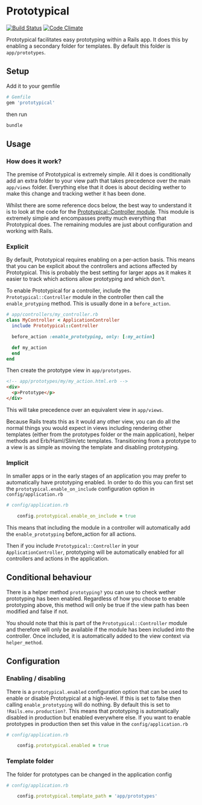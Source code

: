 # Prototypical

[![Build Status](https://travis-ci.org/adamphillips/prototypical.svg?branch=master)](https://travis-ci.org/adamphillips/prototypical)
[![Code Climate](https://codeclimate.com/github/adamphillips/prototypical/badges/gpa.svg)](https://codeclimate.com/github/adamphillips/prototypical)

Prototypical facilitates easy prototyping within a Rails app. It does this by
enabling a secondary folder for templates. By default this folder is
`app/prototypes`.

## Setup

Add it to your gemfile

```ruby
# Gemfile
gem 'prototypical'
```

then run

```ruby
bundle
```

## Usage

### How does it work?

The premise of Prototypical is extremely simple. All it does is conditionally
add an extra folder to your view path that takes precedence over the main
`app/views` folder. Everything else that it does is about deciding wether to
make this change and tracking wether it has been done.

Whilst there are some reference docs below, the best way to understand it is to
look at the code for the [Prototypical::Controller
module](lib/prototypical/controller.rb). This module is extremely
simple and encompasses pretty much everything that Prototypical does. The
remaining modules are just about configuration and working with Rails.

### Explicit

By default, Prototypical requires enabling on a per-action basis. This means
that you can be explicit about the controllers and actions affected by
Prototypical. This is probably the best setting for larger apps as it makes it
easier to track which actions allow prototyping and which don't.

To enable Prototypical for a controller, include the `Prototypical::Controller`
module in the controller then call the `enable_protyping` method. This is
usually done in a `before_action`.


```ruby
# app/controllers/my_controller.rb
class MyController < ApplicationController
  include Prototypical::Controller

  before_action :enable_prototyping, only: [:my_action]

  def my_action
  end
end
```

Then create the prototype view in `app/prototypes`.

```html
<!-- app/prototypes/my/my_action.html.erb -->
<div>
  <p>Prototype</p>
</div>
```

This will take precedence over an equivalent view in `app/views`.

Because Rails treats this as it would any other view, you can do all the normal
things you would expect in views including rendering other templates (either
from the prototypes folder or the main application), helper methods and
Erb/Haml/Slim/etc templates. Transitioning from a prototype to a view is as
simple as moving the template and disabling prototyping.

### Implicit

In smaller apps or in the early stages of an application you may prefer to
automatically have prototyping enabled. In order to do this you can first set
the `prototypical.enable_on_include` configuration option in
`config/application.rb`

```ruby
# config/application.rb

    config.prototypical.enable_on_include = true
```

This means that including the module in a controller will automatically add the
`enable_prototyping` before_action for all actions.

Then if you include `Prototypical::Controller` in your `ApplicationController`,
prototyping will be automatically enabled for all controllers and actions in the
application.

## Conditional behaviour

There is a helper method `prototyping?` you can use to check wether prototyping
has been enabled. Regardless of how you choose to enable prototyping above, this
method will only be true if the view path has been modified and false if not.

You should note that this is part of the `Prototypical::Controller` module and
therefore will only be available if the module has been included into the
controller. Once included, it is automatically added to the view context via
`helper_method`.

## Configuration

### Enabling / disabling

There is a `prototypical.enabled` configuration option that can be used to enable or disable Prototypical at a high-level. If this is set to false then calling `enable_prototyping` will do nothing. By default this is set to `!Rails.env.production?`. This means that prototyping is automatically disabled in production but enabled everywhere else. If you want to enable prototypes in production then set this value in the `config/application.rb`

```ruby
# config/application.rb

    config.prototypical.enabled = true
```

### Template folder

The folder for prototypes can be changed in the application config

```ruby
# config/application.rb

    config.prototypical.template_path = 'app/prototypes'
```